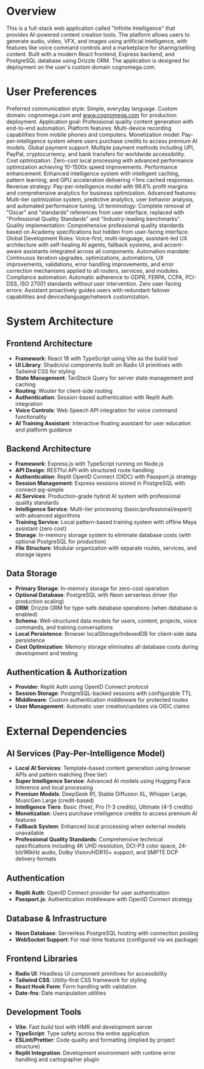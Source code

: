 # Overview

This is a full-stack web application called "Infinite Intelligence" that provides AI-powered content creation tools. The platform allows users to generate audio, video, VFX, and images using artificial intelligence, with features like voice command controls and a marketplace for sharing/selling content. Built with a modern React frontend, Express backend, and PostgreSQL database using Drizzle ORM. The application is designed for deployment on the user's custom domain cognomega.com.

# User Preferences

Preferred communication style: Simple, everyday language.
Custom domain: cognomega.com and www.cognomega.com for production deployment.
Application goal: Professional quality content generation with end-to-end automation.
Platform features: Multi-device recording capabilities from mobile phones and computers.
Monetization model: Pay-per-intelligence system where users purchase credits to access premium AI models.
Global payment support: Multiple payment methods including UPI, PayPal, cryptocurrency, and bank transfers for worldwide accessibility.
Cost optimization: Zero-cost local processing with advanced performance optimization achieving 10-1500x speed improvements.
Performance enhancement: Enhanced intelligence system with intelligent caching, pattern learning, and GPU acceleration delivering <1ms cached responses.
Revenue strategy: Pay-per-intelligence model with 99.8% profit margins and comprehensive analytics for business optimization.
Advanced features: Multi-tier optimization system, predictive analytics, user behavior analysis, and automated performance tuning.
UI terminology: Complete removal of "Oscar" and "standards" references from user interface, replaced with "Professional Quality Standards" and "Industry-leading benchmarks".
Quality implementation: Comprehensive professional quality standards based on Academy specifications but hidden from user-facing interface.
Global Development Rules: Voice-first, multi-language, assistant-led UX architecture with self-healing AI agents, fallback systems, and accent-aware assistants integrated across all components.
Automation mandate: Continuous iteration upgrades, optimizations, automations, UX improvements, validations, error handling improvements, and error correction mechanisms applied to all routers, services, and modules.
Compliance automation: Automatic adherence to GDPR, FERPA, CCPA, PCI-DSS, ISO 27001 standards without user intervention.
Zero user-facing errors: Assistant proactively guides users with redundant failover capabilities and device/language/network customization.

# System Architecture

## Frontend Architecture
- **Framework**: React 18 with TypeScript using Vite as the build tool
- **UI Library**: Shadcn/ui components built on Radix UI primitives with Tailwind CSS for styling
- **State Management**: TanStack Query for server state management and caching
- **Routing**: Wouter for client-side routing
- **Authentication**: Session-based authentication with Replit Auth integration
- **Voice Controls**: Web Speech API integration for voice command functionality
- **AI Training Assistant**: Interactive floating assistant for user education and platform guidance

## Backend Architecture
- **Framework**: Express.js with TypeScript running on Node.js
- **API Design**: RESTful API with structured route handling
- **Authentication**: Replit OpenID Connect (OIDC) with Passport.js strategy
- **Session Management**: Express sessions stored in PostgreSQL with connect-pg-simple
- **AI Services**: Production-grade hybrid AI system with professional quality standards
- **Intelligence Service**: Multi-tier processing (basic/professional/expert) with advanced algorithms
- **Training Service**: Local pattern-based training system with offline Maya assistant (zero cost)
- **Storage**: In-memory storage system to eliminate database costs (with optional PostgreSQL for production)
- **File Structure**: Modular organization with separate routes, services, and storage layers

## Data Storage
- **Primary Storage**: In-memory storage for zero-cost operation
- **Optional Database**: PostgreSQL with Neon serverless driver (for production scaling)
- **ORM**: Drizzle ORM for type-safe database operations (when database is enabled)
- **Schema**: Well-structured data models for users, content, projects, voice commands, and training conversations
- **Local Persistence**: Browser localStorage/IndexedDB for client-side data persistence
- **Cost Optimization**: Memory storage eliminates all database costs during development and testing

## Authentication & Authorization
- **Provider**: Replit Auth using OpenID Connect protocol
- **Session Storage**: PostgreSQL-backed sessions with configurable TTL
- **Middleware**: Custom authentication middleware for protected routes
- **User Management**: Automatic user creation/updates via OIDC claims

# External Dependencies

## AI Services (Pay-Per-Intelligence Model)
- **Local AI Services**: Template-based content generation using browser APIs and pattern matching (free tier)
- **Super Intelligence Service**: Advanced AI models using Hugging Face Inference and local processing
- **Premium Models**: DeepSeek R1, Stable Diffusion XL, Whisper Large, MusicGen Large (credit-based)
- **Intelligence Tiers**: Basic (free), Pro (1-3 credits), Ultimate (4-5 credits)
- **Monetization**: Users purchase intelligence credits to access premium AI features
- **Fallback System**: Enhanced local processing when external models unavailable
- **Professional Quality Standards**: Comprehensive technical specifications including 4K UHD resolution, DCI-P3 color space, 24-bit/96kHz audio, Dolby Vision/HDR10+ support, and SMPTE DCP delivery formats

## Authentication
- **Replit Auth**: OpenID Connect provider for user authentication
- **Passport.js**: Authentication middleware with OpenID Connect strategy

## Database & Infrastructure
- **Neon Database**: Serverless PostgreSQL hosting with connection pooling
- **WebSocket Support**: For real-time features (configured via ws package)

## Frontend Libraries
- **Radix UI**: Headless UI component primitives for accessibility
- **Tailwind CSS**: Utility-first CSS framework for styling
- **React Hook Form**: Form handling with validation
- **Date-fns**: Date manipulation utilities

## Development Tools
- **Vite**: Fast build tool with HMR and development server
- **TypeScript**: Type safety across the entire application
- **ESLint/Prettier**: Code quality and formatting (implied by project structure)
- **Replit Integration**: Development environment with runtime error handling and cartographer plugin